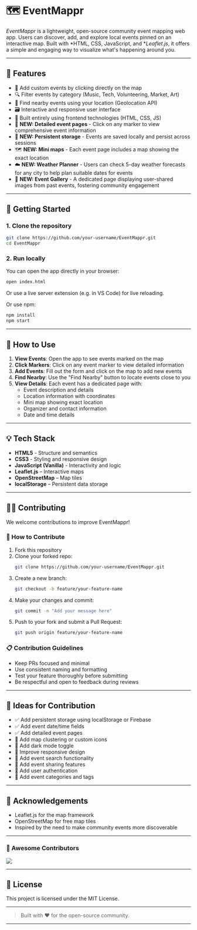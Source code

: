 # 🗺 EventMappr

*EventMappr* is a lightweight, open-source community event mapping web app. Users can discover, add, and explore local events pinned on an interactive map. Built with *HTML, CSS, JavaScript, and **Leaflet.js*, it offers a simple and engaging way to visualize what's happening around you.

---

## 🌟 Features

- 📍 Add custom events by clicking directly on the map
- 🔍 Filter events by category (Music, Tech, Volunteering, Market, Art)
- 🧭 Find nearby events using your location (Geolocation API)
- 🗃 Interactive and responsive user interface
- 🧩 Built entirely using frontend technologies (HTML, CSS, JS)
- 📄 **NEW: Detailed event pages** - Click on any marker to view comprehensive event information
- 💾 **NEW: Persistent storage** - Events are saved locally and persist across sessions
- 🗺️ **NEW: Mini maps** - Each event page includes a map showing the exact location
- ☁️ **NEW: Weather Planner** - Users can check 5-day weather forecasts for any city to help plan suitable dates for events
- 📸 **NEW: Event Gallery** - A dedicated page displaying user-shared images from past events, fostering community engagement

---

## 🚀 Getting Started

### 1. Clone the repository

```bash
git clone https://github.com/your-username/EventMappr.git
cd EventMappr
```

### 2. Run locally

You can open the app directly in your browser:

```bash
open index.html
```

Or use a live server extension (e.g. in VS Code) for live reloading.

Or use npm:

```bash
npm install
npm start
```

---

## 📱 How to Use

1. **View Events**: Open the app to see events marked on the map
2. **Click Markers**: Click on any event marker to view detailed information
3. **Add Events**: Fill out the form and click on the map to add new events
4. **Find Nearby**: Use the "Find Nearby" button to locate events close to you
5. **View Details**: Each event has a dedicated page with:
   - Event description and details
   - Location information with coordinates
   - Mini map showing exact location
   - Organizer and contact information
   - Date and time details

---

## 💡 Tech Stack

- **HTML5** - Structure and semantics
- **CSS3** - Styling and responsive design
- **JavaScript (Vanilla)** - Interactivity and logic
- **Leaflet.js** – Interactive maps
- **OpenStreetMap** – Map tiles
- **localStorage** – Persistent data storage

---

## 🧑‍💻 Contributing

We welcome contributions to improve EventMappr!

### 📌 How to Contribute

1. Fork this repository
2. Clone your forked repo:
   ```bash
   git clone https://github.com/your-username/EventMappr.git
   ```
3. Create a new branch:
   ```bash
   git checkout -b feature/your-feature-name
   ```
4. Make your changes and commit:
   ```bash
   git commit -m "Add your message here"
   ```
5. Push to your fork and submit a Pull Request:
   ```bash
   git push origin feature/your-feature-name
   ```

### 📋 Contribution Guidelines

- Keep PRs focused and minimal
- Use consistent naming and formatting
- Test your feature thoroughly before submitting
- Be respectful and open to feedback during reviews

---

## 🔧 Ideas for Contribution

- ✅ Add persistent storage using localStorage or Firebase
- ✅ Add event date/time fields
- ✅ Add detailed event pages
- 🔄 Add map clustering or custom icons
- 🔄 Add dark mode toggle
- 🔄 Improve responsive design
- 🔄 Add event search functionality
- 🔄 Add event sharing features
- 🔄 Add user authentication
- 🔄 Add event categories and tags

---

## 🙌 Acknowledgements

- Leaflet.js for the map framework
- OpenStreetMap for free map tiles
- Inspired by the need to make community events more discoverable

---

### 🌟 Awesome Contributors

<a href="https://github.com/Bhavya1352/eventmappr/graphs/contributors">
  <img src="https://contrib.rocks/image?repo=Bhavya1352/eventmappr" />
</a>

---

## 📄 License

This project is licensed under the MIT License.

---

> Built with ❤️ for the open-source community.



---
